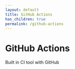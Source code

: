 ```yaml
---
layout: default
title: GitHub Actions
has_children: true
permalink: /github-actions
---
```


# GitHub Actions

Built in CI tool with GitHub